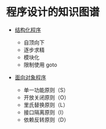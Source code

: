 # 程序设计的知识图谱

- [结构化程序](https://wiki.mbalib.com/wiki/%E7%BB%93%E6%9E%84%E5%8C%96%E7%A8%8B%E5%BA%8F%E8%AE%BE%E8%AE%A1)

  - 自顶向下
  - 逐步求精
  - 模块化
  - 限制使用 goto

- [面向对象程序](<https://zh.wikipedia.org/wiki/SOLID_(%E9%9D%A2%E5%90%91%E5%AF%B9%E8%B1%A1%E8%AE%BE%E8%AE%A1)>)

  - 单一功能原则（S）
  - 开放关闭原则（O）
  - 里氏替换原则（L）
  - 接口隔离原则（I）
  - 依赖反转原则（D）
